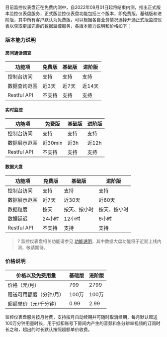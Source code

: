 目前监控仪表盘正在免费内测中，自2022年09月01日起将结束内测，推出正式版本监控仪表盘服务，正式版监控仪表盘功能包括三个版本，即免费版，基础版和进阶版，其中所有客户默认为免费版，可以根据各自业务情况选择开通正式版监控仪表以获取更加完善的数据监控服务，各版本能力说明和价格如下：

### 版本能力说明
#### 房间通话调查

| 功能项       | 免费版 | 基础版 | 进阶版 |
| ------------ | ------ | ------ | ------ |
| 控制台访问   | 支持   | 支持   | 支持   |
| 数据查询范围 | 近3天  | 近7天  | 近14天 |
| Restful API  | 不支持      | 支持   | 支持   |

#### 实时监控

| 功能项       | 免费版  | 基础版 | 进阶版 |
| ------------ | ------- | ------ | ------ |
| 控制台访问   | 支持    | 支持   | 支持   |
| 数据展示范围 | 近30min | 近3h   | 近12h  |
| Restful API  | 不支持      | 支持   | 支持   |

#### 数据大盘

| 功能项       | 免费版 | 基础版       | 进阶版       |
| ------------ | ------ | ------------ | ------------ |
| 控制台访问   | 支持   | 支持         | 支持         |
| 数据展示范围 | 近7天  | 近30天       | 近60天       |
| 数据粒度     | 按天   | 按天、按小时 | 按天、按小时 |
| 数据延迟     | 24小时 | 12小时       | 6小时        |
| Restful API  | 不支持      | 支持         | 支持         |


>? 监控仪表盘相关功能请参见 [功能说明](https://cloud.tencent.com/document/product/647/50490)，其中数据大盘功能将于近期上线内测，敬请期待。



### 价格说明

| 价格以及免费用量    | 基础版 | 进阶版 |
| ----------------------- | ------ | ------ |
| 价格（元/月）           | 799    | 2799   |
| 赠送可用额度（分钟/月） | 100万  | 100万  |
| 超额单价（元/千分钟）   | 0.99   | 2.99   |

监控仪表盘服务按月付费，支持按月自动续期并可随时取消续期，每月默认赠送100万分钟用量时长，用于抵扣账号下房间内产生的音频和各分辨率视频的订阅时长之和，超出的时长默认按照超额单价收费。
